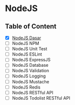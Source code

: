 # NodeJS

## Table of Content

- [x] [NodeJS Dasar](NodeJS%20Dasar)
- [ ] NodeJS NPM
- [ ] NodeJS Unit Test
- [ ] NodeJS ESLint
- [ ] NodeJS ExpressJS
- [ ] NodeJS Database
- [ ] NodeJS Validation
- [ ] NodeJS Logging
- [ ] NodeJS Mustache
- [ ] NodeJS Redis
- [ ] NodeJS RESTful API
- [ ] NodeJS Todolist RESTful API
